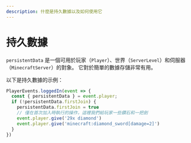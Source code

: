 ```yaml
---
description: 什麼是持久數據以及如何使用它
---
```


# 持久數據

`persistentData` 是一個可用於玩家（`Player`）、世界（`ServerLevel`）和伺服器（`MinecraftServer`）的對象。
它對於簡單的數據存儲非常有用。

<!-- ::: caution
持久數據在 1.21+ 版本中已損壞！
::: -->

以下是持久數據的示例：

```js
PlayerEvents.loggedIn(event => {
  const { persistentData } = event.player;
  if (!persistentData.firstJoin) {
    persistentData.firstJoin = true
    // 僅在首次加入時執行的操作，這裡我們給玩家一些鑽石和一把劍
    event.player.give('29x diamond')
    event.player.give('minecraft:diamond_sword[damage=2]')
  }
})
```